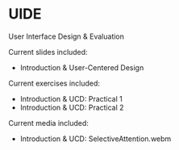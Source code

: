 # UIDE
User Interface Design &amp; Evaluation

Current slides included: 

+ Introduction & User-Centered Design

Current exercises included: 

+ Introduction & UCD: Practical 1
+ Introduction & UCD: Practical 2

Current media included: 

+ Introduction & UCD: SelectiveAttention.webm
